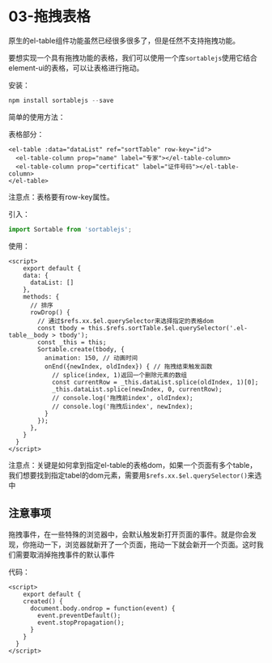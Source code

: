#  03-拖拽表格

原生的el-table组件功能虽然已经很多很多了，但是任然不支持拖拽功能。

要想实现一个具有拖拽功能的表格，我们可以使用一个库`sortablejs`使用它结合element-ui的表格，可以让表格进行拖动。

安装：

```js
npm install sortablejs --save
```



简单的使用方法：

表格部分：

```vue
<el-table :data="dataList" ref="sortTable" row-key="id">
  <el-table-column prop="name" label="专家"></el-table-column>
  <el-table-column prop="certificat" label="证件号码"></el-table-column>
</el-table>
```

注意点：表格要有row-key属性。



引入：

```js
import Sortable from 'sortablejs';
```



使用：

```vue
<script>
	export default {
    data: {
      dataList: []
    },
    methods: {
      // 排序
      rowDrop() {
        // 通过$refs.xx.$el.querySelector来选择指定的表格dom
        const tbody = this.$refs.sortTable.$el.querySelector('.el-table__body > tbody');
        const _this = this;
        Sortable.create(tbody, {
          animation: 150, // 动画时间
          onEnd({newIndex, oldIndex}) { // 拖拽结束触发函数
            // splice(index, 1)返回一个删除元素的数组
            const currentRow = _this.dataList.splice(oldIndex, 1)[0];
            _this.dataList.splice(newIndex, 0, currentRow);
            // console.log('拖拽前index', oldIndex);
            // console.log('拖拽后index', newIndex);
          }
        });
      },
    }
  }
</script>
```

注意点：关键是如何拿到指定el-table的表格dom，如果一个页面有多个table，我们想要找到指定tabel的dom元素，需要用`$refs.xx.$el.querySelector()`来选中



## 注意事项

拖拽事件，在一些特殊的浏览器中，会默认触发新打开页面的事件。就是你会发现，你拖动一下，浏览器就新开了一个页面，拖动一下就会新开一个页面。这时我们需要取消掉拖拽事件的默认事件

代码：

```vue
<script>
	export default {
    created() {
      document.body.ondrop = function(event) {
        event.preventDefault();
        event.stopPropagation();
      }
    }
  }
</script>
```



